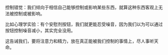 控制错觉：我们倾向于相信自己能够控制或影响某些东西，就算这种东西客观上无法被控制或被影响。

比如心理学实验：有个安慰剂按钮，我们就更能忍受噪音，因为我们以为可以通过按钮控制噪音减小，其实完全没用。

这告诫我们，要将注意力和精力，放在真正能被我们控制的事情上，尽人事听天命。
